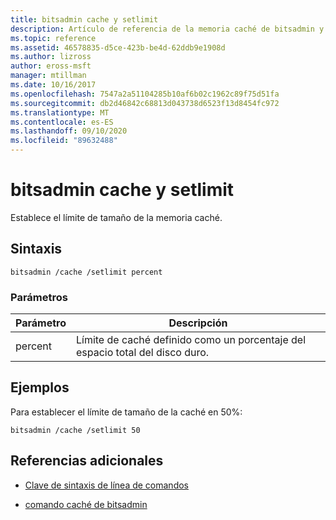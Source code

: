 ```yaml
---
title: bitsadmin cache y setlimit
description: Artículo de referencia de la memoria caché de bitsadmin y el comando setlimit, que establece el límite de tamaño de caché.
ms.topic: reference
ms.assetid: 46578835-d5ce-423b-be4d-62ddb9e1908d
ms.author: lizross
author: eross-msft
manager: mtillman
ms.date: 10/16/2017
ms.openlocfilehash: 7547a2a51104285b10af6b02c1962c89f75d51fa
ms.sourcegitcommit: db2d46842c68813d043738d6523f13d8454fc972
ms.translationtype: MT
ms.contentlocale: es-ES
ms.lasthandoff: 09/10/2020
ms.locfileid: "89632488"
---
```

# <a name="bitsadmin-cache-and-setlimit"></a>bitsadmin cache y setlimit

Establece el límite de tamaño de la memoria caché.

## <a name="syntax"></a>Sintaxis

```
bitsadmin /cache /setlimit percent
```

### <a name="parameters"></a>Parámetros

| Parámetro | Descripción |
| -------------- | -------------- |
| percent | Límite de caché definido como un porcentaje del espacio total del disco duro. |

## <a name="examples"></a>Ejemplos

Para establecer el límite de tamaño de la caché en 50%:

```
bitsadmin /cache /setlimit 50
```

## <a name="additional-references"></a>Referencias adicionales

- [Clave de sintaxis de línea de comandos](command-line-syntax-key.md)

- [comando caché de bitsadmin](bitsadmin-cache.md)
